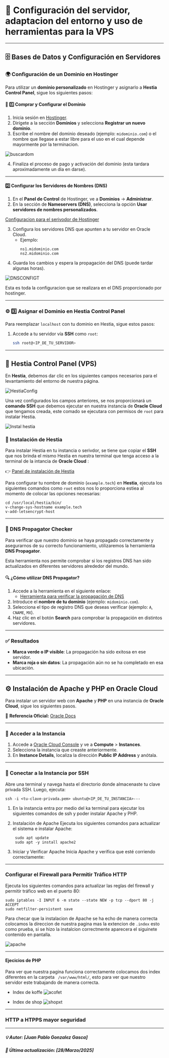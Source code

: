 # 🚀 Configuración del servidor, adaptacion del entorno y uso de herramientas para la VPS


---

## 🗄️ Bases de Datos y Configuración en Servidores

### 🌍 Configuración de un Dominio en Hostinger  

Para utilizar un **dominio personalizado** en Hostinger y asignarlo a **Hestia Control Panel**, sigue los siguientes pasos:  

#### 📌 1️⃣ Comprar y Configurar el Dominio  
1. Inicia sesión en [Hostinger](https://www.hostinger.com/).  
2. Dirígete a la sección **Dominios** y selecciona **Registrar un nuevo dominio**.  
3. Escribe el nombre del dominio deseado (ejemplo: `midominio.com`) o el nombre que llegase a estar libre para el uso en el cual depende mayormente por la terminacion.  

![buscardom](busqueda.png)

4. Finaliza el proceso de pago y activación del dominio (esta tardara aproximadamente un dia en darse).  

---

####  2️⃣ Configurar los Servidores de Nombres (DNS)  
1. En el **Panel de Control** de Hostinger, ve a **Dominios** → **Administrar**.  
2. En la sección de **Nameservers (DNS)**, selecciona la opción **Usar servidores de nombres personalizados**.  

[Configuracion para el serivodor de Hostinger](https://www.youtube.com/playlist?list=PL-aSvPEYgSGij1bg9HvlLZAJahMNGunX7)

3. Configura los servidores DNS que apunten a tu servidor en Oracle Cloud.  
   - Ejemplo:  
     ```
     ns1.midominio.com
     ns2.midominio.com
     ```  
4. Guarda los cambios y espera la propagación del DNS (puede tardar algunas horas).  

![DNSCONFIGT](dns.png)

Esta es toda la configuracion que se realizara en el DNS proporcionado por hostinger.

---

### ⚙️ 3️⃣ Asignar el Dominio en Hestia Control Panel  
Para reemplazar `localhost` con tu dominio en Hestia, sigue estos pasos:  

1. Accede a tu servidor vía **SSH** como `root`:  
   ```sh
   ssh root@<IP_DE_TU_SERVIDOR>

----

## 📌 Hestia Control Panel (VPS)

En **Hestia**, debemos dar clic en los siguientes campos necesarios para el levantamiento del entorno de nuestra página.  

![HestiaConfig](image.png)  

Una vez configurados los campos anteriores, se nos proporcionará un **comando SSH** que debemos ejecutar en nuestra instancia de **Oracle Cloud** que tengamos creada, este comado se ejecutara con permisos de `root` para instalar Hestia. 

![Instal hestia](installHestia.png)

### 🔗 Instalación de Hestia  
Para instalar Hestia en tu instancia o serivdor, se tiene que copiar el **SSH** que nos brinda el mismo Hestia en nuestra terminal que tenga acceso a la terminal de la intancia de **Oracle Cloud**  :  

👉 [Panel de instalación de Hestia](https://hestiacp.com/install.html)  


Para configurar tu nombre de dominio (`example.tech`) en **Hestia**, ejecuta los siguientes comandos como `root` estos nos lo proporciona estiea al momento de colocar las opciones necesarias:
   

    cd /usr/local/hestia/bin/
    v-change-sys-hostname example.tech
    v-add-letsencrypt-host
    
----
### 📌 DNS Propagator Checker  

Para verificar que nuestro dominio se haya propagado correctamente y asegurarnos de su correcto funcionamiento, utilizaremos la herramienta **DNS Propagator**.  

Esta herramienta nos permite comprobar si los registros DNS han sido actualizados en diferentes servidores alrededor del mundo.  

#### 🔍 ¿Cómo utilizar DNS Propagator?  
1. Accede a la herramienta en el siguiente enlace:  
   -  [Herramienta para verificar la propagación de DNS](https://www.whatsmydns.net)  
2. Introduce el **nombre de tu dominio** (ejemplo: `midominio.com`).  
3. Selecciona el tipo de registro DNS que deseas verificar (ejemplo: `A`, `CNAME`, `MX`).  
4. Haz clic en el botón **Search** para comprobar la propagación en distintos servidores.  

---

### ✅  Resultados  
- **Marca verde o IP visible**: La propagación ha sido exitosa en ese servidor.  
- **Marca roja o sin datos**: La propagación aún no se ha completado en esa ubicación.  
 

---

## ⚙️ Instalación de Apache y PHP en Oracle Cloud  

Para instalar un servidor web con **Apache** y **PHP** en una instancia de **Oracle Cloud**, sigue los siguientes pasos.  
  
📖 **Referencia Oficial:** [Oracle Docs](https://docs.oracle.com/en-us/iaas/developer-tutorials/tutorials/apache-on-ubuntu/01oci-ubuntu-apache-summary.htm#set-up-apache-php)  

---

### 🔹 Acceder a la Instancia  

1. Accede a [Oracle Cloud Console](https://cloud.oracle.com/) y ve a **Compute** > **Instances**.  
2. Selecciona la instancia que creaste anteriormente.  
3. En **Instance Details**, localiza la dirección **Public IP Address** y anótala.  

---

### 🔹 Conectar a la Instancia por SSH  

Abre una terminal y navega hasta el directorio donde almacenaste tu clave privada SSH. Luego, ejecuta:  


    ssh -i <tu-clave-privada.pem> ubuntu@<IP_DE_TU_INSTANCIA>---

1. En la instancia entra por medio del ka terminal para ejecutar los siguientes comandos de ssh y poder instalar Apache y PHP.

2. Instalación de Apache
Ejecuta los siguientes comandos para actualizar el sistema e instalar Apache:

        sudo apt update
        sudo apt -y install apache2

3. Iniciar y Verificar Apache
Inicia Apache y verifica que esté corriendo correctamente:

----
### Configurar el Firewall para Permitir Tráfico HTTP
Ejecuta los siguientes comandos para actualizar las reglas del firewall y permitir tráfico web en el puerto 80:

    sudo iptables -I INPUT 6 -m state --state NEW -p tcp --dport 80 -j ACCEPT
    sudo netfilter-persistent save

Para checar que la instalacion de Apache se ha echo de manera correcta colocamos la direccion de nuestra pagina mas la extencion de `.index` esto como prueba, si se hizo la instalcion correctmente aparecera el siguinete contenido en pantalla.

![apache](apache.png)

___
#### Ejecicios de PHP

Para ver que nuestra pagina funciona correctamente colocamos dos index diferentes en la carpeta ` /var/www/html/`, esto para ver que nuestro servidor este trabajando de manera correcta.

- Index de koffe
![acofet](coffe.png)

- Index de shop
![shopxt](shop.png)


---

### HTTP a HTPPS mayor seguridad
---


##### 💡 Autor: [Juan Pablo Gonzalez Gasca]
##### 📆 Última actualización: [28/Marzo/2025]
